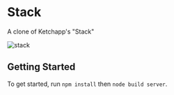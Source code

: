 # Stack #

A clone of Ketchapp's "Stack"

![stack](http://i.imgur.com/sIds4fu.gif)

## Getting Started ##

To get started, run `npm install` then `node build server`.

